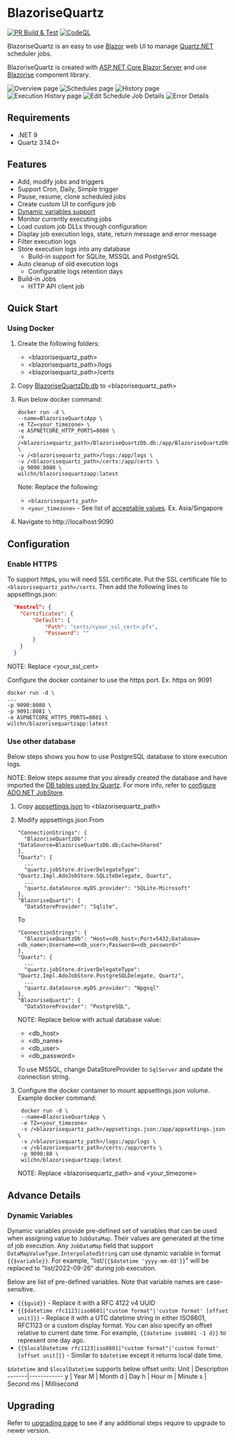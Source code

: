 # BlazoriseQuartz
[![PR Build & Test](https://github.com/dolunay/BlazoriseQuartz/actions/workflows/ci.pr.yml/badge.svg)](https://github.com/dolunay/BlazoriseQuartz/actions/workflows/ci.pr.yml)
[![CodeQL](https://github.com/dolunay/BlazoriseQuartz/actions/workflows/codeql-analysis.yml/badge.svg)](https://github.com/dolunay/BlazoriseQuartz/actions/workflows/codeql-analysis.yml)

BlazoriseQuartz is an easy to use [Blazor](https://blazor.net) web UI to manage [Quartz.NET](https://github.com/quartznet/quartznet) scheduler jobs.

BlazoriseQuartz is created with [ASP.NET Core Blazor Server](https://blazor.net) and use [Blazorise](https://blazorise.com) component library.

![Overview page](img/overview.png)
![Schedules page](img/schedules.png)
![History page](img/history.png)
![Execution History page](img/execution-history.png)
![Edit Schedule Job Details](img/edit-schedule-job-details.png)
![Error Details](img/error-details.png)

## Requirements
* .NET 9
* Quartz 3.14.0+

## Features
* Add, modify jobs and triggers
* Support Cron, Daily, Simple trigger
* Pause, resume, clone scheduled jobs
* Create custom UI to configure job
* [Dynamic variables support](#dynamic-variables)
* Monitor currently executing jobs
* Load custom job DLLs through configuration
* Display job execution logs, state, return message and error message
* Filter execution logs
* Store execution logs into any database
  * Build-in support for SQLite, MSSQL and PostgreSQL
* Auto cleanup of old execution logs
  * Configurable logs retention days
* Build-in Jobs
  * HTTP API client job

## Quick Start
### Using Docker
1. Create the following folders:
   * <blazorisequartz_path>
   * <blazorisequartz_path>/logs
   * <blazorisequartz_path>/certs

2. Copy [BlazoriseQuartzDb.db](../dev/src/BlazoriseQuartz/BlazoriseQuartzApp/BlazoriseQuartzDb.db) to <blazorisequartz_path>

3. Run below docker command:
    ```
    docker run -d \
    --name=BlazoriseQuartzApp \
    -e TZ=<your_timezone> \
    -e ASPNETCORE_HTTP_PORTS=8080 \
    -v /<blazorisequartz_path>/BlazoriseQuartzDb.db:/app/BlazoriseQuartzDb.db \
    -v /<blazorisequartz_path>/logs:/app/logs \
    -v /<blazorisequartz_path>/certs:/app/certs \
    -p 9090:8080 \
    wilchn/blazorisequartzapp:latest
    ```
    Note: Replace the following:
    - `<blazorisequartz_path>`
    - `<your_timezone>` - See list of [acceptable values](https://en.wikipedia.org/wiki/List_of_tz_database_time_zones). Ex. Asia/Singapore 
4. Navigate to http://localhost:9090

## Configuration
### Enable HTTPS
To support https, you will need SSL certificate. Put the SSL certificate file to `<blazorisequartz_path>/certs`.
Then add the following lines to appsettings.json:
```json
  "Kestrel": {
  	"Certificates": {
  		"Default": {
  			"Path": "certs/<your_ssl_cert>.pfx",
  			"Password": ""
  		}
  	}
  }
```
NOTE: Replace <your_ssl_cert>

Configure the docker container to use the https port. Ex. https on 9091
```
docker run -d \
...
-p 9090:8080 \
-p 9091:8081 \
-e ASPNETCORE_HTTPS_PORTS=8081 \
wilchn/blazorisequartzapp:latest
```
### Use other database
Below steps shows you how to use PostgreSQL database to store execution logs. 

NOTE: Below steps assume that you already created the database and have imported the [DB tables used by Quartz](https://github.com/quartznet/quartznet/tree/main/database/tables). For more info, refer to [configure ADO.NET JobStore](https://www.quartz-scheduler.net/documentation/quartz-3.x/tutorial/job-stores.html#ado-net-job-store-adojobstore). 

1. Copy [appsettings.json](../dev/src/BlazoriseQuartz/BlazoriseQuartzApp/appsettings.json) to <blazorisequartz_path>
2. Modify appsettings.json
   From
   ```
   "ConnectionStrings": {
     "BlazoriseQuartzDb": "DataSource=BlazoriseQuartzDb.db;Cache=Shared"
   },
   "Quartz": {
     ...
     "quartz.jobStore.driverDelegateType": "Quartz.Impl.AdoJobStore.SQLiteDelegate, Quartz",
     ...
     "quartz.dataSource.myDS.provider": "SQLite-Microsoft"
   },
   "BlazoriseQuartz": {
     "DataStoreProvider": "Sqlite",
   ```
   To
   ```
   "ConnectionStrings": {
     "BlazoriseQuartzDb": "Host=<db_host>;Port=5432;Database=<db_name>;Username=<db_user>;Password=<db_password>"
   },
   "Quartz": {
     ...
     "quartz.jobStore.driverDelegateType": "Quartz.Impl.AdoJobStore.PostgreSQLDelegate, Quartz",
     ...
     "quartz.dataSource.myDS.provider": "Npgsql"
   },
   "BlazoriseQuartz": {
     "DataStoreProvider": "PostgreSQL",
   ```
   NOTE: Replace below with actual database value:
   - <db_host>
   - <db_name>
   - <db_user>
   - <db_password>
   
   To use MSSQL, change DataStoreProvider to `SqlServer` and update the connection string.
3. Configure the docker container to mount appsettings.json volume. Example docker command:
   ```
    docker run -d \
    --name=BlazoriseQuartzApp \
    -e TZ=<your_timezone>
    -v /<blazorisequartz_path>/appsettings.json:/app/appsettings.json \
    -v /<blazorisequartz_path>/logs:/app/logs \
    -v /<blazorisequartz_path>/certs:/app/certs \
    -p 9090:80 \
    wilchn/blazorisequartzapp:latest
   ```
   NOTE: Replace <blazorisequartz_path> and <your_timezone>


## Advance Details

### Dynamic Variables
Dynamic variables provide pre-defined set of variables that can be used when assigning value to `JobDataMap`. Their values are generated at the time of job execution. Any `JobDataMap` field that support `DataMapValueType.InterpolatedString` can use dynamic variable in format ``{{$variable}}``. For example, "list/`{{$datetime 'yyyy-mm-dd'}}`" will be replaced to "list/2022-09-26" during job execution. 

Below are list of pre-defined variables. Note that variable names are case-sensitive.
- `{{$guid}}` - Replace it with a RFC 4122 v4 UUID
- `{{$datetime rfc1123|iso8601|"custom format"|'custom format' [offset unit]}}` - Replace it with a UTC datetime string in either ISO8601, RFC1123 or a custom display format. You can also specify an offset relative to current date time. For example, `{{datetime iso8601 -1 d}}` to represent one day ago.
- `{{$localDatetime rfc1123|iso8601|"custom format"|'custom format' [offset unit]}}` - Similar to `$datetime` except it returns local date time.

`$datetime` and `$localDatetime` supports below offset units:
Unit   | Description
-------|------------
y      | Year
M      | Month
d      | Day
h      | Hour
m      | Minute
s      | Second
ms     | Millisecond

## Upgrading

Refer to [upgrading page](docs/Upgrading.md) to see if any additional steps require to upgrade to newer version.